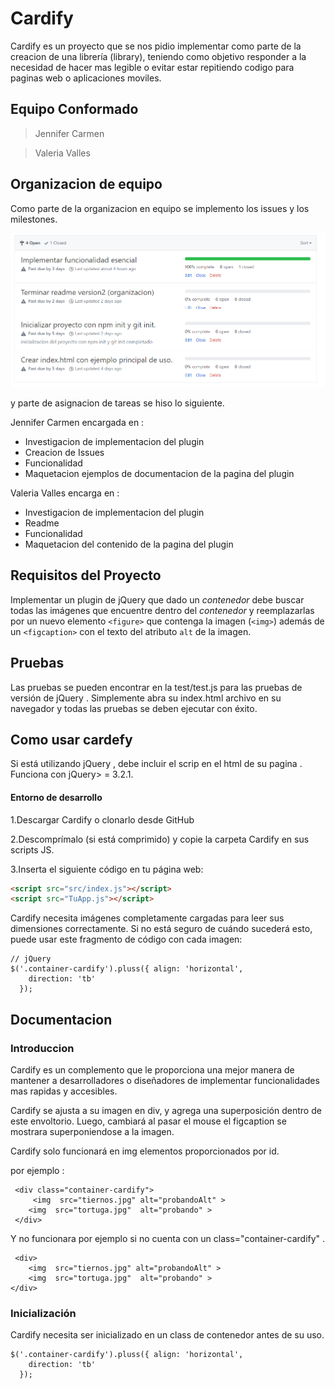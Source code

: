 # Cardify

Cardify es un proyecto  que se nos pidio implementar como parte de la creacion de una librería (library), teniendo como objetivo responder a la necesidad de hacer mas legible o evitar estar repitiendo codigo para paginas web o aplicaciones moviles.

## Equipo Conformado

> Jennifer Carmen

> Valeria Valles 

## Organizacion de equipo

Como parte de la organizacion en equipo se implemento los issues y los milestones.

![Example](public/assets/images/milestone.PNG) 


y parte de asignacion de tareas se hiso lo siguiente.

Jennifer Carmen encargada en : 

* Investigacion de implementacion del plugin 
* Creacion de Issues 
* Funcionalidad 
* Maquetacion ejemplos de documentacion de la pagina del plugin

Valeria Valles encarga en :

* Investigacion de implementacion del plugin 
* Readme 
* Funcionalidad 
* Maquetacion del contenido de la pagina del plugin



## Requisitos del Proyecto

Implementar un plugin de jQuery que dado un _contenedor_ debe buscar todas las
imágenes que encuentre dentro del _contenedor_ y reemplazarlas por un nuevo
elemento `<figure>` que contenga la imagen (`<img>`) además de un `<figcaption>`
con el texto del atributo `alt` de la imagen.

## Pruebas

Las pruebas se pueden encontrar en la test/test.js para las pruebas de versión de jQuery . Simplemente abra su index.html archivo en su navegador y todas las pruebas se deben ejecutar con éxito.

## Como usar cardefy


Si está utilizando jQuery , debe incluir el scrip en el html de su pagina . Funciona con jQuery> = 3.2.1.

#### Entorno de desarrollo 

1.Descargar Cardify  o clonarlo desde GitHub

2.Descomprímalo (si está comprimido) y copie la carpeta Cardify en sus scripts JS.

3.Inserta el siguiente código en tu página web:

```html
<script src="src/index.js"></script>
<script src="TuApp.js"></script>
```

Cardify necesita imágenes completamente cargadas para leer sus dimensiones correctamente. Si no está seguro de cuándo sucederá esto, puede usar este fragmento de código con cada imagen:

```
// jQuery
$('.container-cardify').pluss({ align: 'horizontal',
    direction: 'tb'
  });
```
## Documentacion

### Introduccion 

Cardify es un complemento que le proporciona una mejor manera de mantener a desarrolladores o diseñadores de implementar funcionalidades mas rapidas y accesibles.

Cardify se  ajusta a su imagen en  div, y agrega una superposición dentro de este envoltorio. Luego, cambiará al pasar el mouse el figcaption se mostrara superponiendose a la imagen.

Cardify solo funcionará en img elementos proporcionados por id.

por ejemplo :

```
 <div class="container-cardify">      
     <img  src="tiernos.jpg" alt="probandoAlt" >
    <img  src="tortuga.jpg"  alt="probando" > 
 </div>
```
Y no funcionara por ejemplo si no cuenta con un class="container-cardify" .

```
 <div>
    <img  src="tiernos.jpg" alt="probandoAlt" >
    <img  src="tortuga.jpg"  alt="probando" > 
</div>
```
### Inicialización

Cardify necesita ser inicializado en un class de contenedor antes de su uso.

```
$('.container-cardify').pluss({ align: 'horizontal',
    direction: 'tb'
  });
```


